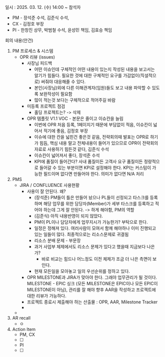 일시 : 2025. 03. 12. (수) 14:00 ~ 
참석자
- PM - 장석준 수석, 김준식 수석, 
- CX - 김정호 부장
- PI - 한창진 상무, 박범철 수석, 윤성민 책임, 김효승 책임

회의 내용(안건)
1. PM 프로세스 & 시스템
	- OPR 리뷰 (issues)
		- 사장님 피드백
			- 어떤 이슈인데 구체적인 어떤 내용이 있는지 작성된 내용을 보고서는 알기가 힘들다. 필요한 것에 대한 구체적인 요구를 가감없이(직설적으로) 써줘야 대응해줄 수 있다. 
			- 본인(사장님)외에 다른 이해관계자(임원)들도 보고 내용 파악할 수 있도록 보완작성이 필요함
			- 많이 적는것 보다는 구체적으로 적어주길 바람
		- 미등록 프로젝트 점검
			- 홀딩 프로젝트는? -> 삭제
		- OPR 템플릿 V1.1 VOC - 본문은 줄이고 이슈칸을 늘림
			- 이번에 OPR 처음 등록, 1페이지기 때문에 부담없이 적음, 이슈칸이 넓어서 적기에 좋음, 김정호 부장
			- 이슈에 대한 칸을 넓힌건 좋은것 같음, 전략회의때 발표는 OPR로 하기가 힘듬, 핵심 내용 말고 전체내용이 들어가 있으므로 OPR이 전략회의자료로 사용하기 힘든것 같다, 김준식 수석
			- 이슈칸이 넓어져서 좋다, 장석준 수석
			- KPI에 품질이 들어간다? 사내 품질이든 고객사 요구 품질이든 정량적으로 들어갈 수 있는 부분이면 KPI로 설정해야 한다. KPI는 커스텀이 가능한 필드이며 없다면 만들어야 한다. 의미가 없다면 N/A 처리
2. PMS
	- JIRA / CONFLUENCE 사용현황
		- 사용이 잘 안된다. 왜?
			- (장석준) PM들이 틀은 만들어 놨으나 PL들이 선정되고 타스크를 등록하며 해당 업무를 위한 담당자(Member)가 세부 타스크를 등록하고 적어야 하는데 그게 잘 안된다. -> 하게 해야함, PM의 역할
			- (김준식) 아직 내용반영이 되지 않았다.
			- PM이 PL이나 담당자에게 업무지시가 가능한가? 부탁으로 한다.
			- 일정은 정해져 있다. 여러사람이 모여서 함께 해야하나 이미 진행되고 있는 일들이 많다. 최종적으로는 리소스문제로 귀결됨
			- 리소스 분배 문제 - 부문장
			- 과거 사업부 체제에서도 리소스 문제가 있다고 했을때 지금보다 나은가?
				- 바로 비교는 힘드나 어느정도 이전 체제가 조금 더 나은 측면이 보인다.
			- 현재 모든일을 모아놓고 일의 우선순위를 정하고 있다.
		- OPR MILESTONE과 JIRA가 맞아야 한다. 그래야 업무관리가 될 것이다. MILESTONE - EPIC 싱크 (모든 MILESTONE은 EPIC이나 모든 EPIC이 MILESTONE이 아님), 관리를 잘 해야 향후 AAR을 작성하고 프로젝트에 대한 리뷰가 가능하다.
		- 프로젝트 종료시 제출해야 하는 산출물 : OPR, AAR, Milestone Tracker
		- 
	- 
3. AR recall
	- ㅇ
4. Action Item
	- PM, CX
	- [ ] 
	- PI
	- [ ] 